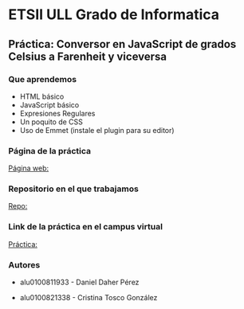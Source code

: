 # ETSII ULL Grado de Informatica

## Práctica: Conversor en JavaScript de grados Celsius a Farenheit y viceversa

### Que aprendemos

* HTML básico
* JavaScript básico
* Expresiones Regulares
* Un poquito de CSS
* Uso de Emmet (instale el plugin para su editor)

### Página de la práctica

[Página web: ](http://ull-esit-gradoii-pl.github.io/conversor-de-temperatura-simple-danielcristina/)


### Repositorio en el que trabajamos

[Repo: ](https://github.com/alu0100811933/conversor-de-temperatura-simple-danielcristina)

### Link de la práctica en el campus virtual

[Práctica: ](https://campusvirtual.ull.es/1516/mod/workshop/view.php?id=174676)

### Autores


* alu0100811933 - Daniel Daher Pérez

* alu0100821338 - Cristina Tosco González
